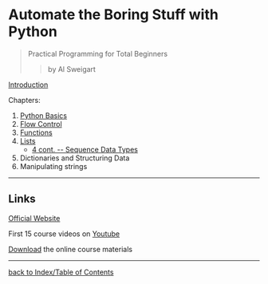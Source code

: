 # Automate the Boring Stuff with Python
> Practical Programming for Total Beginners
>> by Al Sweigart
  
[Introduction](atbswpIntro.md)

Chapters:
1. [Python Basics](atbswp1.md)
2. [Flow Control](atbswp2.md)
3. [Functions](atbswp3.md)
4. [Lists](atbswp4.md)
    - [4 cont. -- Sequence Data Types](atbswp4cont.md)
5. Dictionaries and Structuring Data
6. Manipulating strings

---
## Links

[Official Website](https://automatetheboringstuff.com/)

First 15 course videos on [Youtube](https://www.youtube.com/watch?v=1F_OgqRuSdI&list=PL0-84-yl1fUnRuXGFe_F7qSH1LEnn9LkW)

[Download](https://www.nostarch.com/download/Automate_the_Boring_Stuff_onlinematerials.zip) the online course materials

---
[back to Index/Table of Contents](index.md)
